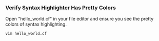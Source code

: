 ### Verify Syntax Highlighter Has Pretty Colors

Open "hello\_world.cf" in your file editor and ensure you see the pretty
colors of syntax highlighting.

```bash
vim hello_world.cf
```
